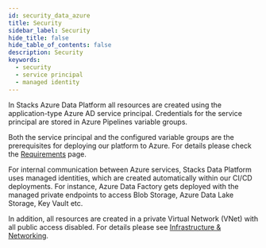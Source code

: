 ```yaml
---
id: security_data_azure
title: Security
sidebar_label: Security
hide_title: false
hide_table_of_contents: false
description: Security
keywords:
  - security
  - service principal
  - managed identity
---
```


In Stacks Azure Data Platform all resources are created using the application-type Azure AD service principal.
Credentials for the service principal are stored in Azure Pipelines variable groups.

Both the service principal and the configured variable groups are the prerequisites for deploying
our platform to Azure. For details please check the [Requirements](requirements_data_azure.md) page.

For internal communication between Azure services, Stacks Data Platform uses managed identities,
which are created automatically within our CI/CD deployments. For instance, Azure Data Factory
gets deployed with the managed private endpoints to access Blob Storage, Azure Data Lake Storage,
Key Vault etc.

In addition, all resources are created in a private Virtual Network (VNet) with all public access
disabled. For details please see [Infrastructure & Networking](infrastructure_data_azure.md).
